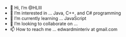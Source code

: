 - 👋 Hi, I’m @HLIII
- 👀 I’m interested in ... Java, C++, and C# programming
- 🌱 I’m currently learning ... JavaScript
- 💞️ I’m looking to collaborate on ...
- 📫 How to reach me ... edwardminteriv at gmail.com

<!---
HLIII/HLIII is a ✨ special ✨ repository because its `README.md` (this file) appears on your GitHub profile.
You can click the Preview link to take a look at your changes.
--->
